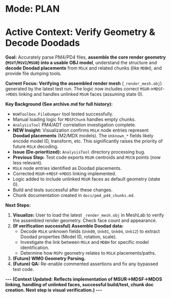 # Mode: PLAN

# Active Context: Verify Geometry & Decode Doodads

**Goal:** Accurately parse PM4/PD4 files, **assemble the core render geometry (`MSVT`/`MSVI`/`MSUR`) into a usable OBJ model**, understand the structure and **decode Doodad placements** from `MSLK` and related chunks (like `MDBH`), and provide file dumping tools.

**Current Focus:** **Verifying the assembled render mesh** (`_render_mesh.obj`) generated by the latest test run. The logic now includes correct `MSUR`->`MDSF`->`MDOS` linking and handles unlinked `MSUR` faces (assuming state 0).

**Key Background (See archive.md for full history):**
*   `WoWToolbox.FileDumper` tool tested successfully.
*   Manual loading logic for `MDSFChunk` handles empty chunks.
*   `AnalysisTool` PM4/ADT correlation investigation complete.
*   **NEW Insight:** Visualization confirms `MSLK` node entries represent **Doodad placements** (M2/MDX models). The `Unknown_*` fields likely encode model ID, transform, etc. This significantly raises the priority of future `MSLK` decoding.
*   **Issue (De-prioritized):** `AnalysisTool` directory processing bug.
*   **Previous Step:** Test code exports `MSUR` centroids and `MSCN` points (now less relevant).
*   `MSLK` node entries identified as Doodad placements.
*   Corrected `MSUR`->`MDSF`->`MDOS` linking implemented.
*   Logic added to include unlinked `MSUR` faces as default geometry (state 0).
*   Build and tests successful after these changes.
*   Chunk documentation created in `docs/pm4_pd4_chunks.md`.

**Next Steps:**
1.  **Visualize:** User to load the latest `_render_mesh.obj` in MeshLab to verify the assembled render geometry. Check face count and appearance.
2.  **(If verification successful) Assemble Doodad data:**
    *   Decode `MSLK` unknown fields (`Unk00`, `Unk01`, `Unk04`, `Unk12`) to extract Doodad properties (Model ID, rotation, scale).
    *   Investigate the link between `MSLK` and `MDBH` for specific model identification.
    *   Determine how `MSPV` geometry relates to `MSLK` placements/paths.
3.  **(Future) WMO Geometry Parsing.**
4.  **(Future) QA:** Re-enable commented assertions and fix any bypassed test code.

**--- (Context Updated: Reflects implementation of MSUR->MDSF->MDOS linking, handling of unlinked faces, successful build/test, chunk doc creation. Next step is visual verification.) ---**
